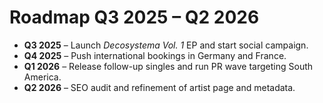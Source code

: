 # Roadmap Q3 2025 – Q2 2026

- **Q3 2025** – Launch *Decosystema Vol. 1* EP and start social campaign.
- **Q4 2025** – Push international bookings in Germany and France.
- **Q1 2026** – Release follow-up singles and run PR wave targeting South America.
- **Q2 2026** – SEO audit and refinement of artist page and metadata.
